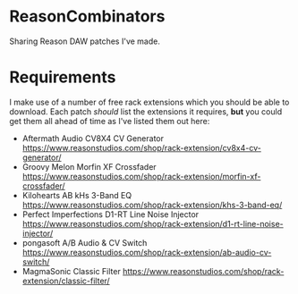 # ReasonCombinators
Sharing Reason DAW patches I've made.

# Requirements
I make use of a number of free rack extensions which you should be able to download.
Each patch *should* list the extensions it requires, **but** you could get them all ahead of time as I've listed them out here:

* Aftermath Audio CV8X4 CV Generator https://www.reasonstudios.com/shop/rack-extension/cv8x4-cv-generator/
* Groovy Melon Morfin XF Crossfader https://www.reasonstudios.com/shop/rack-extension/morfin-xf-crossfader/
* Kilohearts AB kHs 3-Band EQ https://www.reasonstudios.com/shop/rack-extension/khs-3-band-eq/
* Perfect Imperfections D1-RT Line Noise Injector https://www.reasonstudios.com/shop/rack-extension/d1-rt-line-noise-injector/
* pongasoft A/B Audio & CV Switch https://www.reasonstudios.com/shop/rack-extension/ab-audio-cv-switch/
* MagmaSonic Classic Filter https://www.reasonstudios.com/shop/rack-extension/classic-filter/